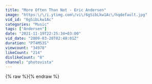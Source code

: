 ```yaml
---
title: "More Often Than Not - Eric Andersen"
image: "https:\/\/i.ytimg.com\/vi\/6gSibLkw1Ac\/hqdefault.jpg"
vid_id: "6gSibLkw1Ac"
categories: "Music"
tags: ["Andersen"]
date: "2021-11-19T22:25:34+03:00"
vid_date: "2009-03-20T02:48:01Z"
duration: "PT4M53S"
viewcount: "34978"
likeCount: "214"
dislikeCount: "8"
channel: "photovista"
---
```

{% raw %}{% endraw %}
